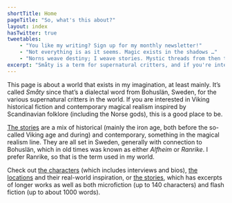 ```yaml
---
shortTitle: Home
pageTitle: "So, what's this about?"
layout: index
hasTwitter: true
tweetables:
    - "You like my writing? Sign up for my monthly newsletter!"
    - "Not everything is as it seems. Magic exists in the shadows …"
    - "Norns weave destiny; I weave stories. Mystic threads from then to now"
excerpt: "Småty is a term for supernatural critters, and if you're interested in magical realism or Scandinavial folklore, this is a good place to start."
---
```


This page is about a world that exists in my imagination, at least
mainly. It’s called *Småty* since that’s a dialectal word from Bohuslän, Sweden,
for the various supernatural critters in the world. If you are interested in
Viking historical fiction and contemporary magical realism inspired by Scandinavian
folklore (including the Norse gods), this is a good place to be.

[The stories][stories] are a mix of historical (mainly the iron age, both
before the so-called Viking age and during) and contemporary, something in
the magical realism line. They are all set in Sweden, generally with
connection to Bohuslän, which in old times was known as either *Alfheim*
or *Ranrike*. I prefer Ranrike, so that is the term used in my world.

Check out [the characters][characters] (which includes interviews and bios), [the
locations][locations] and their real-world inspiration, or [the stories][stories], which has excerpts of longer works as well as both
microfiction (up to 140 characters) and flash fiction (up to about 1000
words).

[stories]: /stories
[characters]: /characters
[locations]: /locations
